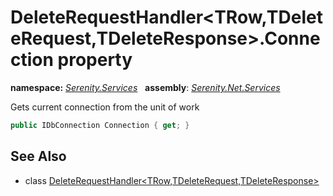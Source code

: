 # DeleteRequestHandler&lt;TRow,TDeleteRequest,TDeleteResponse&gt;.Connection property
**namespace:** *[Serenity.Services](../../README.md#serenity.services-namespace)*   **assembly**: *[Serenity.Net.Services](../../README.md)*

Gets current connection from the unit of work

```csharp
public IDbConnection Connection { get; }
```

## See Also

* class [DeleteRequestHandler&lt;TRow,TDeleteRequest,TDeleteResponse&gt;](../DeleteRequestHandler-3.md)